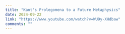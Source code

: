 ```yaml
---
title: "Kant's Prolegomena to a Future Metaphysics"
date: 2024-09-22
link: "https://www.youtube.com/watch?v=WU9y-XHdbaw"
comments: ""
---
```


